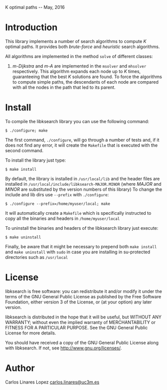 K optimal paths -- May, 2016


# Introduction #

This library implements a number of search algorithms to compute *K*
optimal paths. It provides both *brute-force* and *heuristic* search
algorithms.

All algorithms are implemented in the method `solve` of different
classes:

1. *m-Dijkstra* and *m-A* are implemented in the `msolver` and
`mhsolver` respectively. This algorithm expands each node up to *K*
times, guaranteeing that the best *K* solutions are found. To force
the algorithms to compute simple paths, the descendants of each node
are compared with all the nodes in the path that led to its parent.


# Install #

To compile the libksearch library you can use the following command:

    $ ./configure; make

The first command, `./configure`, will go through a number of tests
and, if it does not find any error, it will create the `Makefile` that
is executed with the second command.

To install the library just type:

    $ make install

By default, the library is installed in `/usr/local/lib` and the
header files are installed in
`/usr/local/include/libksearch-MAJOR.MINOR` (where *MAJOR* and *MINOR*
are substituted by the version numbers of this library) To change the
include and lib dirs use `--prefix` with `./configure`:

    $ ./configure --prefix=/home/myuser/local; make

It will automatically create a `Makefile` which is specifically
instructed to copy all the binaries and headers in
`/home/myuser/local`

To uninstall the binaries and headers of the libksearch library just
execute:

    $ make uninstall

Finally, be aware that it might be necessary to prepend both `make
install` and `make uninstall` with `sudo` in case you are installing
in su-protected directories such as `/usr/local`


# License #

libksearch is free software: you can redistribute it and/or modify it
under the terms of the GNU General Public License as published by the
Free Software Foundation, either version 3 of the License, or (at your
option) any later version.

libksearch is distributed in the hope that it will be useful, but
WITHOUT ANY WARRANTY; without even the implied warranty of
MERCHANTABILITY or FITNESS FOR A PARTICULAR PURPOSE.  See the GNU
General Public License for more details.

You should have received a copy of the GNU General Public License
along with libksearch.  If not, see <http://www.gnu.org/licenses/>.


# Author #

Carlos Linares Lopez <carlos.linares@uc3m.es>

